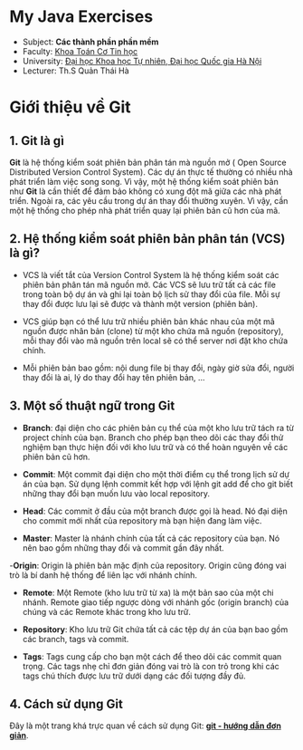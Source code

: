 # **My Java Exercises**

- Subject: **Các thành phần phần mềm** 
- Faculty: [Khoa Toán Cơ Tin học](http://mim.hus.vnu.edu.vn/en)
- University: [Đại học Khoa học Tự nhiên, Đại học Quốc gia Hà Nội](http://hus.vnu.edu.vn/)
- Lecturer: Th.S Quản Thái Hà

# **Giới thiệu về Git**

## **1. Git là gì**

**Git** là hệ thống kiểm soát phiên bản phân tán mà nguồn mở ( Open Source Distributed Version Control System). Các dự án thực tế thường có nhiều nhà phát triển làm việc song song. Vì vậy, một hệ thống kiểm soát phiên bản như **Git** là cần thiết để đảm bảo không có xung đột mã giữa các nhà phát triển. Ngoài ra, các yêu cầu trong dự án thay đổi thường xuyên. Vì vậy, cần một hệ thống cho phép nhà phát triển quay lại phiên bản cũ hơn của mã.

## **2. Hệ thống kiểm soát phiên bản phân tán (VCS) là gì?**

- VCS là viết tắt của Version Control System là hệ thống kiểm soát các phiên bản phân tán mã nguồn mở. Các VCS sẽ lưu trữ tất cả các file trong toàn bộ dự án và ghi lại toàn bộ lịch sử thay đổi của file. Mỗi sự thay đổi được lưu lại sẽ được và thành một version (phiên bản).

- VCS giúp bạn có thể lưu trữ nhiều phiên bản khác nhau của một mã nguồn được nhân bản (clone) từ một kho chứa mã nguồn (repository), mỗi thay đổi vào mã nguồn trên local sẽ có thể server nơi đặt kho chứa chính.

- Mỗi phiên bản bao gồm: nội dung file bị thay đổi, ngày giờ sửa đổi, người thay đổi là ai, lý do thay đổi hay tên phiên bản, …

## **3. Một số thuật ngữ trong Git**

 - **Branch**: đại diện cho các phiên bản cụ thể của một kho lưu trữ tách ra từ project chính của bạn. Branch cho phép bạn theo dõi các thay đổi thử nghiệm bạn thực hiện đối với kho lưu trữ và có thể hoàn nguyên về các phiên bản cũ hơn.

 - **Commit**: Một commit đại diện cho một thời điểm cụ thể trong lịch sử dự án của bạn. Sử dụng lệnh commit kết hợp với lệnh git add để cho git biết những thay đổi bạn muốn lưu vào local repository.

 - **Head**: Các commit ở đầu của một branch được gọi là head. Nó đại diện cho commit mới nhất của repository mà bạn hiện đang làm việc.

- **Master**: Master là nhánh chính của tất cả các repository của bạn. Nó nên bao gồm những thay đổi và commit gần đây nhất.

-**Origin**: Origin là phiên bản mặc định của repository. Origin cũng đóng vai trò là bí danh hệ thống để liên lạc với nhánh chính.

- **Remote**: Một Remote (kho lưu trữ từ xa) là một bản sao của một chi nhánh. Remote giao tiếp ngược dòng với nhánh gốc (origin branch) của chúng và các Remote khác trong kho lưu trữ.

- **Repository**: Kho lưu trữ Git chứa tất cả các tệp dự án của bạn bao gồm các branch, tags và commit.

- **Tags**: Tags cung cấp cho bạn một cách để theo dõi các commit quan trọng. Các tags nhẹ chỉ đơn giản đóng vai trò là con trỏ trong khi các tags chú thích được lưu trữ dưới dạng các đối tượng đầy đủ.

## 4. Cách sử dụng Git

Đây là một trang khá trực quan về cách sử dụng Git: **[git - hướng dẫn đơn giản](https://eff.org)**.